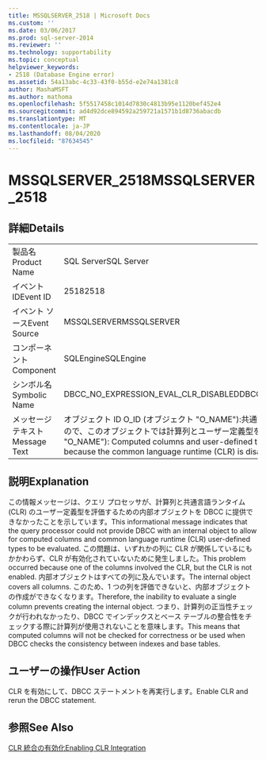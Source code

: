 ```yaml
---
title: MSSQLSERVER_2518 | Microsoft Docs
ms.custom: ''
ms.date: 03/06/2017
ms.prod: sql-server-2014
ms.reviewer: ''
ms.technology: supportability
ms.topic: conceptual
helpviewer_keywords:
- 2518 (Database Engine error)
ms.assetid: 54a13abc-4c33-43f0-b55d-e2e74a1381c8
author: MashaMSFT
ms.author: mathoma
ms.openlocfilehash: 5f5517458c1014d7830c4813b95e1120bef452e4
ms.sourcegitcommit: ad4d92dce894592a259721a1571b1d8736abacdb
ms.translationtype: MT
ms.contentlocale: ja-JP
ms.lasthandoff: 08/04/2020
ms.locfileid: "87634545"
---
```

# <a name="mssqlserver_2518"></a><span data-ttu-id="53d4d-102">MSSQLSERVER_2518</span><span class="sxs-lookup"><span data-stu-id="53d4d-102">MSSQLSERVER_2518</span></span>
    
## <a name="details"></a><span data-ttu-id="53d4d-103">詳細</span><span class="sxs-lookup"><span data-stu-id="53d4d-103">Details</span></span>  
  
|||  
|-|-|  
|<span data-ttu-id="53d4d-104">製品名</span><span class="sxs-lookup"><span data-stu-id="53d4d-104">Product Name</span></span>|<span data-ttu-id="53d4d-105">SQL Server</span><span class="sxs-lookup"><span data-stu-id="53d4d-105">SQL Server</span></span>|  
|<span data-ttu-id="53d4d-106">イベント ID</span><span class="sxs-lookup"><span data-stu-id="53d4d-106">Event ID</span></span>|<span data-ttu-id="53d4d-107">2518</span><span class="sxs-lookup"><span data-stu-id="53d4d-107">2518</span></span>|  
|<span data-ttu-id="53d4d-108">イベント ソース</span><span class="sxs-lookup"><span data-stu-id="53d4d-108">Event Source</span></span>|<span data-ttu-id="53d4d-109">MSSQLSERVER</span><span class="sxs-lookup"><span data-stu-id="53d4d-109">MSSQLSERVER</span></span>|  
|<span data-ttu-id="53d4d-110">コンポーネント</span><span class="sxs-lookup"><span data-stu-id="53d4d-110">Component</span></span>|<span data-ttu-id="53d4d-111">SQLEngine</span><span class="sxs-lookup"><span data-stu-id="53d4d-111">SQLEngine</span></span>|  
|<span data-ttu-id="53d4d-112">シンボル名</span><span class="sxs-lookup"><span data-stu-id="53d4d-112">Symbolic Name</span></span>|<span data-ttu-id="53d4d-113">DBCC_NO_EXPRESSION_EVAL_CLR_DISABLED</span><span class="sxs-lookup"><span data-stu-id="53d4d-113">DBCC_NO_EXPRESSION_EVAL_CLR_DISABLED</span></span>|  
|<span data-ttu-id="53d4d-114">メッセージ テキスト</span><span class="sxs-lookup"><span data-stu-id="53d4d-114">Message Text</span></span>|<span data-ttu-id="53d4d-115">オブジェクト ID O_ID (オブジェクト "O_NAME"):共通言語ランタイム (CLR) が無効になっているので、このオブジェクトでは計算列とユーザー定義型を確認できません。</span><span class="sxs-lookup"><span data-stu-id="53d4d-115">Object ID O_ID (object "O_NAME"): Computed columns and user-defined types cannot be checked for this object because the common language runtime (CLR) is disabled.</span></span>|  
  
## <a name="explanation"></a><span data-ttu-id="53d4d-116">説明</span><span class="sxs-lookup"><span data-stu-id="53d4d-116">Explanation</span></span>  
 <span data-ttu-id="53d4d-117">この情報メッセージは、クエリ プロセッサが、計算列と共通言語ランタイム (CLR) のユーザー定義型を評価するための内部オブジェクトを DBCC に提供できなかったことを示しています。</span><span class="sxs-lookup"><span data-stu-id="53d4d-117">This informational message indicates that the query processor could not provide DBCC with an internal object to allow for computed columns and common language runtime (CLR) user-defined types to be evaluated.</span></span> <span data-ttu-id="53d4d-118">この問題は、いずれかの列に CLR が関係しているにもかかわらず、CLR が有効化されていないために発生しました。</span><span class="sxs-lookup"><span data-stu-id="53d4d-118">This problem occurred because one of the columns involved the CLR, but the CLR is not enabled.</span></span> <span data-ttu-id="53d4d-119">内部オブジェクトはすべての列に及んでいます。</span><span class="sxs-lookup"><span data-stu-id="53d4d-119">The internal object covers all columns.</span></span> <span data-ttu-id="53d4d-120">このため、1 つの列を評価できないと、内部オブジェクトの作成ができなくなります。</span><span class="sxs-lookup"><span data-stu-id="53d4d-120">Therefore, the inability to evaluate a single column prevents creating the internal object.</span></span> <span data-ttu-id="53d4d-121">つまり、計算列の正当性チェックが行われなかったり、DBCC でインデックスとベース テーブルの整合性をチェックする際に計算列が使用されないことを意味します。</span><span class="sxs-lookup"><span data-stu-id="53d4d-121">This means that computed columns will not be checked for correctness or be used when DBCC checks the consistency between indexes and base tables.</span></span>  
  
## <a name="user-action"></a><span data-ttu-id="53d4d-122">ユーザーの操作</span><span class="sxs-lookup"><span data-stu-id="53d4d-122">User Action</span></span>  
 <span data-ttu-id="53d4d-123">CLR を有効にして、DBCC ステートメントを再実行します。</span><span class="sxs-lookup"><span data-stu-id="53d4d-123">Enable CLR and rerun the DBCC statement.</span></span>  
  
## <a name="see-also"></a><span data-ttu-id="53d4d-124">参照</span><span class="sxs-lookup"><span data-stu-id="53d4d-124">See Also</span></span>  
 [<span data-ttu-id="53d4d-125">CLR 統合の有効化</span><span class="sxs-lookup"><span data-stu-id="53d4d-125">Enabling CLR Integration</span></span>](../clr-integration/clr-integration-enabling.md)  
  
  
